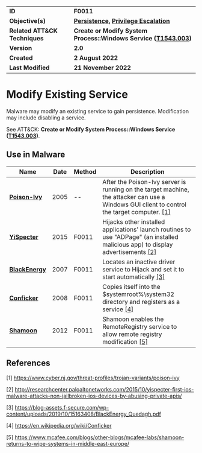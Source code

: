 <table>
<tr>
<td><b>ID</b></td>
<td><b>F0011</b></td>
</tr>
<tr>
<td><b>Objective(s)</b></td>
<td><b><a href="../persistence">Persistence</a>, <a href="../privilege-escalation">Privilege Escalation</a></b></td>
</tr>
<tr>
<td><b>Related ATT&CK Techniques</b></td>
<td><b>Create or Modify System Process::Windows Service (<a href="https://attack.mitre.org/techniques/T1543/003/">T1543.003</a>)</b></td>
</tr>
<tr>
<td><b>Version</b></td>
<td><b>2.0</b></td>
</tr>
<tr>
<td><b>Created</b></td>
<td><b>2 August 2022</b></td>
</tr>
<tr>
<td><b>Last Modified</b></td>
<td><b>21 November 2022</b></td>
</tr>
</table>


# Modify Existing Service

Malware may modify an existing service to gain persistence. Modification may include disabling a service.

See ATT&CK: **Create or Modify System Process::Windows Service ([T1543.003](https://attack.mitre.org/techniques/T1543/003/))**.

## Use in Malware

|Name|Date|Method|Description|
|---|---|---|---|
|[**Poison-Ivy**](../xample-malware/poison-ivy.md)|2005|--|After the Poison-Ivy server is running on the target machine, the attacker can use a Windows GUI client to control the target computer. [[1]](#1)|
|[**YiSpecter**](../xample-malware/yispecter.md)|2015|F0011|Hijacks other installed applications' launch routines to use "ADPage" (an installed malicious app) to display advertisements  [[2]](#2)|
|[**BlackEnergy**](../xample-malware/blackenergy.md)|2007|F0011|Locates an inactive driver service to Hijack and set it to start automatically [[3]](#3)|
|[**Conficker**](../xample-malware/conficker.md)|2008|F0011|Copies itself into the $systemroot%\system32 directory and registers as a service  [[4]](#4)|
|[**Shamoon**](../xample-malware/shamoon.md)|2012|F0011|Shamoon enables the RemoteRegistry service to allow remote registry modification [[5]](#5)|

## References

<a name="1">[1]</a> https://www.cyber.nj.gov/threat-profiles/trojan-variants/poison-ivy

<a name="2">[2]</a> http://researchcenter.paloaltonetworks.com/2015/10/yispecter-first-ios-malware-attacks-non-jailbroken-ios-devices-by-abusing-private-apis/

<a name="3">[3]</a> https://blog-assets.f-secure.com/wp-content/uploads/2019/10/15163408/BlackEnergy_Quedagh.pdf

<a name="4">[4]</a> https://en.wikipedia.org/wiki/Conficker

<a name="5">[5]</a> https://www.mcafee.com/blogs/other-blogs/mcafee-labs/shamoon-returns-to-wipe-systems-in-middle-east-europe/

